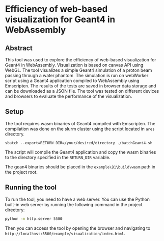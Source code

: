 # Efficiency of web-based visualization for Geant4 in WebAssembly

## Abstract

This tool was used to explore the efficiency of web-based visualization for Geant4 in WebAssembly. Visualization is based on canvas API using WebGL. The tool visualizes a simple Geant4 simulation of a proton beam passing through a water phantom. The simulation is run on webWorker script using a Geant4 application compiled to WebAssembly using Emscripten. The results of the tests are saved in browser data storage and can be downloaded as a JSON file. The tool was tested on different devices and browsers to evaluate the performance of the visualization.

## Setup

The tool requires wasm binaries of Geant4 compiled with Emscripten. The compilation was done on the slurm cluster using the script located in `ares` directory.

```console
sbatch --export=RETURN_DIR=/your/desired/directory ./batchGeant4.sh
```

The script will compile the Geant4 application and copy the wasm binaries to the directory specified in the `RETURN_DIR` variable.

The gean4 binaries should be placed in the `example\B1\build\wasm` path in the project root.

## Running the tool

To run the tool, you need to have a web server. You can use the Python built-in web server by running the following command in the project directory:

```bash
python -m http.server 5500
```

Then you can access the tool by opening the browser and navigating to `http://localhost:5500/example/visualization/index.html`.
